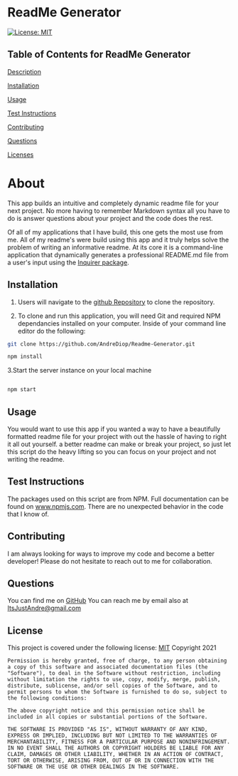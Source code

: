 
# ReadMe Generator
[![License: MIT](https://img.shields.io/badge/License-MIT-yellow.svg)](https://opensource.org/licenses/MIT)
          
 ## Table of Contents for ReadMe Generator
          
[Description](#About)
          
[Installation](#Installation)
          
[Usage](#Usage)
          
[Test Instructions](#Test)
          
[Contributing](#Contributing)
          
[Questions](#Questions)
          
[Licenses](#Licenses)
          
# About
This app builds an intuitive and completely dynamic readme file for your next project. No more having to remember Markdown syntax all you have to do is answer questions about your project and the code does the rest.

Of all of my applications that I have build, this one gets the most use from me. All of my readme's were build using this app and it truly helps solve the problem of writing an informative readme. At its core it is a command-line application that dynamically generates a professional README.md file from a user's input using the [Inquirer package](https://www.npmjs.com/package/inquirer).


## Installation
1. Users will navigate to the [github Repository](https://github.com/AndreDiop/Tradecraft-Messenger) to clone the repository.

2. To clone and run this application, you will need Git and required NPM dependancies installed on your computer. Inside of your command line editor do the following:

 ```bash
git clone https://github.com/AndreDiop/Readme-Generator.git

npm install
```
3.Start the server instance on your local machine
 ```bash

npm start
```




## Usage

You would want to use this app if you wanted a way to have a beautifully formatted readme file for your project with out the hassle of having to right it all out yourself. a better readme can make or break your project, so just let this script do the heavy lifting so you can focus on your project and not writing the readme.

## Test Instructions


The packages used on this script are from NPM. Full documentation can be found on www.npmjs.com. There are no unexpected behavior in the code that I know of.
          
          
## Contributing
I am always looking for ways to improve my code and become a better developer! Please do not hesitate to reach out to me for collaboration.
          
## Questions
You can find me on [GitHub](https://www.github.com/Andrediop) 
You can reach me by email also at ItsJustAndre@gmail.com
## License
This project is covered under the following 
license:
[MIT](https://opensource.org/licenses/MIT)
Copyright 2021

    Permission is hereby granted, free of charge, to any person obtaining a copy of this software and associated documentation files (the "Software"), to deal in the Software without restriction, including without limitation the rights to use, copy, modify, merge, publish, distribute, sublicense, and/or sell copies of the Software, and to permit persons to whom the Software is furnished to do so, subject to the following conditions:
    
    The above copyright notice and this permission notice shall be included in all copies or substantial portions of the Software.
    
    THE SOFTWARE IS PROVIDED "AS IS", WITHOUT WARRANTY OF ANY KIND, EXPRESS OR IMPLIED, INCLUDING BUT NOT LIMITED TO THE WARRANTIES OF MERCHANTABILITY, FITNESS FOR A PARTICULAR PURPOSE AND NONINFRINGEMENT. IN NO EVENT SHALL THE AUTHORS OR COPYRIGHT HOLDERS BE LIABLE FOR ANY CLAIM, DAMAGES OR OTHER LIABILITY, WHETHER IN AN ACTION OF CONTRACT, TORT OR OTHERWISE, ARISING FROM, OUT OF OR IN CONNECTION WITH THE SOFTWARE OR THE USE OR OTHER DEALINGS IN THE SOFTWARE.
    
    
        
